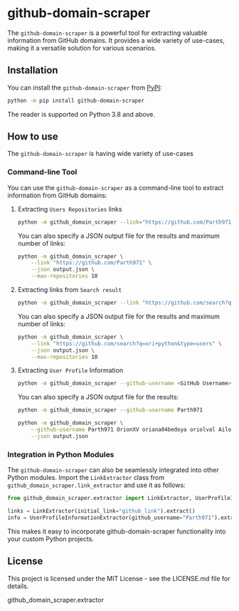 # github-domain-scraper

The `github-domain-scraper` is a powerful tool for extracting valuable information from GitHub domains. It provides a
wide
variety of use-cases, making it a versatile solution for various scenarios.

## Installation

You can install the `github-domain-scraper` from [PyPI](https://pypi.org/project/realpython-reader/):

```bash
python -m pip install github-domain-scraper
```

The reader is supported on Python 3.8 and above.

## How to use

The `github-domain-scraper` is having wide variety of use-cases

### Command-line Tool

You can use the `github-domain-scraper` as a command-line tool to extract information from GitHub domains:

1. Extracting `Users Repositories` links

    ```bash
    python -m github_domain_scraper --link="https://github.com/Parth971"
    ```

   You can also specify a JSON output file for the results and maximum number of links:
        
    ```bash
    python -m github_domain_scraper \
        --link "https://github.com/Parth971" \
        --json output.json \
        --max-repositories 10
    ```

2. Extracting links from `Search result`

    ```bash
    python -m github_domain_scraper --link "https://github.com/search?q=ori+python&type=users"
    ```

   You can also specify a JSON output file for the results and maximum number of links:

    ```bash
    python -m github_domain_scraper \
        --link "https://github.com/search?q=ori+python&type=users" \
        --json output.json \
        --max-repositories 10
    ```

3. Extracting `User Profile` Information

    ```bash
    python -m github_domain_scraper --github-username <GitHub Username> [<GitHub Username>, ...]
    ```

   You can also specify a JSON output file for the results:

    ```bash
    python -m github_domain_scraper --github-username Parth971
    ```

   ```bash
   python -m github_domain_scraper \
       --github-username Parth971 OrionXV oriana04bedoya oriolval Ailothaen \
       --json output.json
   ```

### Integration in Python Modules

The `github-domain-scraper` can also be seamlessly integrated into other Python modules.
Import the `LinkExtractor` class from `github_domain_scraper.link_extractor` and use it as
follows:

```python
from github_domain_scraper.extractor import LinkExtractor, UserProfileInformationExtractor

links = LinkExtractor(initial_link="github_link").extract()
info = UserProfileInformationExtractor(github_username="Parth971").extract()
```

This makes it easy to incorporate github-domain-scraper functionality into your custom Python projects.

## License

This project is licensed under the MIT License - see the LICENSE.md file for details.

github_domain_scraper.extractor